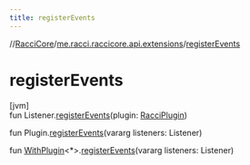 ```yaml
---
title: registerEvents
---
```

//[RacciCore](../../index.html)/[me.racci.raccicore.api.extensions](index.html)/[registerEvents](register-events.html)



# registerEvents



[jvm]\
fun Listener.[registerEvents](register-events.html)(plugin: [RacciPlugin](../me.racci.raccicore.api.plugin/-racci-plugin/index.html))

fun Plugin.[registerEvents](register-events.html)(vararg listeners: Listener)

fun [WithPlugin](-with-plugin/index.html)&lt;*&gt;.[registerEvents](register-events.html)(vararg listeners: Listener)




